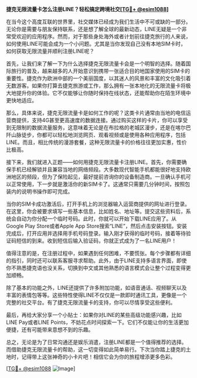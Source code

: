 **捷克无限流量卡怎么注册LINE？轻松搞定跨境社交[[TG💪+ @esim1088](https://t.me/s/esim1088)]**

在当今这个高度互联的世界里，社交媒体已经成为我们生活中不可或缺的一部分。无论你是需要与朋友保持联系，还是想了解全球的最新动态，LINE无疑是一个非常受欢迎的应用程序。然而，对于那些身处海外或者计划前往捷克旅行的人来说，如何使用LINE可能会成为一个小问题。尤其是当你发现自己没有本地SIM卡时，如何获取无限流量并顺利注册LINE呢？

首先，让我们来了解一下为什么选择捷克无限流量卡会是一个明智的选择。随着国际旅行的普及，越来越多的人开始意识到携带一张适合目的地国家使用的SIM卡的重要性。捷克作为欧洲中部的一个美丽国度，以其迷人的风景和丰富的文化吸引着无数游客。如果你打算去捷克旅游或工作，那么拥有一张本地化的无限流量卡将极大地提升你的体验。它不仅能够让你随时保持在线状态，还能帮助你在陌生环境中更快地适应。

那么，具体来说，捷克无限流量卡是如何工作的呢？这类卡片通常由当地的电信运营商提供，支持4G甚至更高速度的数据连接。通过购买这样的卡片，你可以享受到无限制的数据流量服务，这意味着无论是在布拉格的老城区漫步，还是在喀尔巴阡山脉徒步，你都可以轻松地浏览网页、观看视频或是使用各种应用程序，包括LINE。而且，相比传统的漫游套餐，这种无限流量卡的价格往往更加实惠，性价比极高。

接下来，我们就进入正题——如何用捷克无限流量卡注册LINE。首先，你需要确保手机已经解锁并且兼容当地的网络频段。大多数现代智能手机都能很好地支持欧洲地区的频段，但为了保险起见，最好提前咨询你的设备制造商。一旦确认手机可以正常使用，下一步就是激活你的新SIM卡了。这通常只需要几分钟时间，按照包装内的说明书操作即可完成。

当你的SIM卡成功激活后，打开手机上的浏览器输入运营商提供的网址进行登录。在这里，你会被要求填写一些基本信息，比如姓名、地址等。提交这些资料后，系统会自动为你分配一个临时号码。此时，你就可以开始下载LINE应用了。从Google Play Store或者Apple App Store搜索“LINE”，然后点击安装按钮。安装完成后，打开应用并选择用手机号码登录。输入刚才获得的临时号码，接着等待验证码短信的到来。收到短信后输入验证码，你就正式成为了一名LINE用户！

值得注意的是，在注册过程中，如果遇到任何困难，不要慌张。每个步骤都有详细的指引，同时还可以联系客服寻求帮助。此外，由于LINE支持多语言界面，即使你不熟悉捷克语也没关系，切换到中文或其他熟悉的语言模式会让整个过程变得更加顺畅。

除了基本的功能之外，LINE还提供了许多附加功能，如语音通话、视频聊天以及丰富的表情包等等。这些特性使得LINE不仅仅是一款即时通讯工具，更像是一个完整的社交平台。有了捷克无限流量卡的支持，你可以尽情享受这些便利。

最后，再给大家分享一个小贴士：如果你对LINE的某些高级功能感兴趣，比如LINE Pay或者LINE Points，不妨花点时间探索一下。它们不仅能让你的生活更加便捷，还有可能带来意想不到的乐趣。

总之，无论是为了日常沟通还是娱乐消遣，注册LINE都是一个值得推荐的选择。而借助捷克无限流量卡的帮助，这一切变得如此简单易行。下次当你踏上捷克的土地时，记得带上这张神奇的小卡片吧！相信它会为你的旅程增添更多色彩。

[[TG💪+ @esim1088](https://t.me/s/esim1088) ![Image](https://i.postimg.cc/4NQfJmqS/Snipaste-2025-05-13-00-14-12.png)]